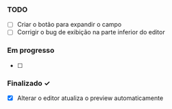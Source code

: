 ### TODO

- [ ] Criar o botão para expandir o campo
- [ ] Corrigir o bug de exibição na parte inferior do editor

### Em progresso

- [ ] 

### Finalizado ✓

- [x] Alterar o editor atualiza o preview automaticamente